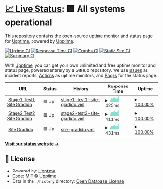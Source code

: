 # [📈 Live Status](https://https://gradido.github.io/GradidoUpptime/): <!--live status--> **🟩 All systems operational**

This repository contains the open-source uptime monitor and status page for [Upptime](https://upptime.js.org), powered by [Upptime](https://github.com/upptime/upptime).

[![Uptime CI](https://github.com/Gradido/GradidoUpptime/workflows/Uptime%20CI/badge.svg)](https://github.com/Gradido/GradidoUpptime/actions?query=workflow%3A%22Uptime+CI%22)
[![Response Time CI](https://github.com/Gradido/GradidoUpptime/workflows/Response%20Time%20CI/badge.svg)](https://github.com/Gradido/GradidoUpptime/actions?query=workflow%3A%22Response+Time+CI%22)
[![Graphs CI](https://github.com/Gradido/GradidoUpptime/workflows/Graphs%20CI/badge.svg)](https://github.com/Gradido/GradidoUpptime/actions?query=workflow%3A%22Graphs+CI%22)
[![Static Site CI](https://github.com/Gradido/GradidoUpptime/workflows/Static%20Site%20CI/badge.svg)](https://github.com/Gradido/GradidoUpptime/actions?query=workflow%3A%22Static+Site+CI%22)
[![Summary CI](https://github.com/Gradido/GradidoUpptime/workflows/Summary%20CI/badge.svg)](https://github.com/Gradido/GradidoUpptime/actions?query=workflow%3A%22Summary+CI%22)

With [Upptime](https://upptime.js.org), you can get your own unlimited and free uptime monitor and status page, powered entirely by a GitHub repository. We use [Issues](https://github.com/upptime/upptime/issues) as incident reports, [Actions](https://github.com/Gradido/GradidoUpptime/actions) as uptime monitors, and [Pages](https://https://gradido.github.io/GradidoUpptime/) for the status page.

<!--start: status pages-->
<!-- This summary is generated by Upptime (https://github.com/upptime/upptime) -->
<!-- Do not edit this manually, your changes will be overwritten -->
<!-- prettier-ignore -->
| URL | Status | History | Response Time | Uptime |
| --- | ------ | ------- | ------------- | ------ |
| <img alt="" src="https://icons.duckduckgo.com/ip3/stage1.gradido.net.ico" height="13"> [Stage1 Test1 Site Gradido](https://stage1.gradido.net) | 🟩 Up | [stage1-test1-site-gradido.yml](https://github.com/gradido/GradidoUpptime/commits/HEAD/history/stage1-test1-site-gradido.yml) | <details><summary><img alt="Response time graph" src="./graphs/stage1-test1-site-gradido/response-time-week.png" height="20"> 425ms</summary><br><a href="https://https://gradido.github.io/GradidoUpptime//history/stage1-test1-site-gradido"><img alt="Response time 455" src="https://img.shields.io/endpoint?url=https%3A%2F%2Fraw.githubusercontent.com%2Fgradido%2FGradidoUpptime%2FHEAD%2Fapi%2Fstage1-test1-site-gradido%2Fresponse-time.json"></a><br><a href="https://https://gradido.github.io/GradidoUpptime//history/stage1-test1-site-gradido"><img alt="24-hour response time 403" src="https://img.shields.io/endpoint?url=https%3A%2F%2Fraw.githubusercontent.com%2Fgradido%2FGradidoUpptime%2FHEAD%2Fapi%2Fstage1-test1-site-gradido%2Fresponse-time-day.json"></a><br><a href="https://https://gradido.github.io/GradidoUpptime//history/stage1-test1-site-gradido"><img alt="7-day response time 425" src="https://img.shields.io/endpoint?url=https%3A%2F%2Fraw.githubusercontent.com%2Fgradido%2FGradidoUpptime%2FHEAD%2Fapi%2Fstage1-test1-site-gradido%2Fresponse-time-week.json"></a><br><a href="https://https://gradido.github.io/GradidoUpptime//history/stage1-test1-site-gradido"><img alt="30-day response time 499" src="https://img.shields.io/endpoint?url=https%3A%2F%2Fraw.githubusercontent.com%2Fgradido%2FGradidoUpptime%2FHEAD%2Fapi%2Fstage1-test1-site-gradido%2Fresponse-time-month.json"></a><br><a href="https://https://gradido.github.io/GradidoUpptime//history/stage1-test1-site-gradido"><img alt="1-year response time 457" src="https://img.shields.io/endpoint?url=https%3A%2F%2Fraw.githubusercontent.com%2Fgradido%2FGradidoUpptime%2FHEAD%2Fapi%2Fstage1-test1-site-gradido%2Fresponse-time-year.json"></a></details> | <details><summary><a href="https://https://gradido.github.io/GradidoUpptime//history/stage1-test1-site-gradido">100.00%</a></summary><a href="https://https://gradido.github.io/GradidoUpptime//history/stage1-test1-site-gradido"><img alt="All-time uptime 96.22%" src="https://img.shields.io/endpoint?url=https%3A%2F%2Fraw.githubusercontent.com%2Fgradido%2FGradidoUpptime%2FHEAD%2Fapi%2Fstage1-test1-site-gradido%2Fuptime.json"></a><br><a href="https://https://gradido.github.io/GradidoUpptime//history/stage1-test1-site-gradido"><img alt="24-hour uptime 100.00%" src="https://img.shields.io/endpoint?url=https%3A%2F%2Fraw.githubusercontent.com%2Fgradido%2FGradidoUpptime%2FHEAD%2Fapi%2Fstage1-test1-site-gradido%2Fuptime-day.json"></a><br><a href="https://https://gradido.github.io/GradidoUpptime//history/stage1-test1-site-gradido"><img alt="7-day uptime 100.00%" src="https://img.shields.io/endpoint?url=https%3A%2F%2Fraw.githubusercontent.com%2Fgradido%2FGradidoUpptime%2FHEAD%2Fapi%2Fstage1-test1-site-gradido%2Fuptime-week.json"></a><br><a href="https://https://gradido.github.io/GradidoUpptime//history/stage1-test1-site-gradido"><img alt="30-day uptime 100.00%" src="https://img.shields.io/endpoint?url=https%3A%2F%2Fraw.githubusercontent.com%2Fgradido%2FGradidoUpptime%2FHEAD%2Fapi%2Fstage1-test1-site-gradido%2Fuptime-month.json"></a><br><a href="https://https://gradido.github.io/GradidoUpptime//history/stage1-test1-site-gradido"><img alt="1-year uptime 99.69%" src="https://img.shields.io/endpoint?url=https%3A%2F%2Fraw.githubusercontent.com%2Fgradido%2FGradidoUpptime%2FHEAD%2Fapi%2Fstage1-test1-site-gradido%2Fuptime-year.json"></a></details>
| <img alt="" src="https://icons.duckduckgo.com/ip3/stage2.gradido.net.ico" height="13"> [Stage2 Test2 Site Gradido](https://stage2.gradido.net) | 🟩 Up | [stage2-test2-site-gradido.yml](https://github.com/gradido/GradidoUpptime/commits/HEAD/history/stage2-test2-site-gradido.yml) | <details><summary><img alt="Response time graph" src="./graphs/stage2-test2-site-gradido/response-time-week.png" height="20"> 411ms</summary><br><a href="https://https://gradido.github.io/GradidoUpptime//history/stage2-test2-site-gradido"><img alt="Response time 452" src="https://img.shields.io/endpoint?url=https%3A%2F%2Fraw.githubusercontent.com%2Fgradido%2FGradidoUpptime%2FHEAD%2Fapi%2Fstage2-test2-site-gradido%2Fresponse-time.json"></a><br><a href="https://https://gradido.github.io/GradidoUpptime//history/stage2-test2-site-gradido"><img alt="24-hour response time 351" src="https://img.shields.io/endpoint?url=https%3A%2F%2Fraw.githubusercontent.com%2Fgradido%2FGradidoUpptime%2FHEAD%2Fapi%2Fstage2-test2-site-gradido%2Fresponse-time-day.json"></a><br><a href="https://https://gradido.github.io/GradidoUpptime//history/stage2-test2-site-gradido"><img alt="7-day response time 411" src="https://img.shields.io/endpoint?url=https%3A%2F%2Fraw.githubusercontent.com%2Fgradido%2FGradidoUpptime%2FHEAD%2Fapi%2Fstage2-test2-site-gradido%2Fresponse-time-week.json"></a><br><a href="https://https://gradido.github.io/GradidoUpptime//history/stage2-test2-site-gradido"><img alt="30-day response time 490" src="https://img.shields.io/endpoint?url=https%3A%2F%2Fraw.githubusercontent.com%2Fgradido%2FGradidoUpptime%2FHEAD%2Fapi%2Fstage2-test2-site-gradido%2Fresponse-time-month.json"></a><br><a href="https://https://gradido.github.io/GradidoUpptime//history/stage2-test2-site-gradido"><img alt="1-year response time 457" src="https://img.shields.io/endpoint?url=https%3A%2F%2Fraw.githubusercontent.com%2Fgradido%2FGradidoUpptime%2FHEAD%2Fapi%2Fstage2-test2-site-gradido%2Fresponse-time-year.json"></a></details> | <details><summary><a href="https://https://gradido.github.io/GradidoUpptime//history/stage2-test2-site-gradido">100.00%</a></summary><a href="https://https://gradido.github.io/GradidoUpptime//history/stage2-test2-site-gradido"><img alt="All-time uptime 99.73%" src="https://img.shields.io/endpoint?url=https%3A%2F%2Fraw.githubusercontent.com%2Fgradido%2FGradidoUpptime%2FHEAD%2Fapi%2Fstage2-test2-site-gradido%2Fuptime.json"></a><br><a href="https://https://gradido.github.io/GradidoUpptime//history/stage2-test2-site-gradido"><img alt="24-hour uptime 100.00%" src="https://img.shields.io/endpoint?url=https%3A%2F%2Fraw.githubusercontent.com%2Fgradido%2FGradidoUpptime%2FHEAD%2Fapi%2Fstage2-test2-site-gradido%2Fuptime-day.json"></a><br><a href="https://https://gradido.github.io/GradidoUpptime//history/stage2-test2-site-gradido"><img alt="7-day uptime 100.00%" src="https://img.shields.io/endpoint?url=https%3A%2F%2Fraw.githubusercontent.com%2Fgradido%2FGradidoUpptime%2FHEAD%2Fapi%2Fstage2-test2-site-gradido%2Fuptime-week.json"></a><br><a href="https://https://gradido.github.io/GradidoUpptime//history/stage2-test2-site-gradido"><img alt="30-day uptime 100.00%" src="https://img.shields.io/endpoint?url=https%3A%2F%2Fraw.githubusercontent.com%2Fgradido%2FGradidoUpptime%2FHEAD%2Fapi%2Fstage2-test2-site-gradido%2Fuptime-month.json"></a><br><a href="https://https://gradido.github.io/GradidoUpptime//history/stage2-test2-site-gradido"><img alt="1-year uptime 99.66%" src="https://img.shields.io/endpoint?url=https%3A%2F%2Fraw.githubusercontent.com%2Fgradido%2FGradidoUpptime%2FHEAD%2Fapi%2Fstage2-test2-site-gradido%2Fuptime-year.json"></a></details>
| <img alt="" src="https://icons.duckduckgo.com/ip3/gdd.gradido.net.ico" height="13"> [Site Gradido](https://gdd.gradido.net) | 🟩 Up | [site-gradido.yml](https://github.com/gradido/GradidoUpptime/commits/HEAD/history/site-gradido.yml) | <details><summary><img alt="Response time graph" src="./graphs/site-gradido/response-time-week.png" height="20"> 431ms</summary><br><a href="https://https://gradido.github.io/GradidoUpptime//history/site-gradido"><img alt="Response time 450" src="https://img.shields.io/endpoint?url=https%3A%2F%2Fraw.githubusercontent.com%2Fgradido%2FGradidoUpptime%2FHEAD%2Fapi%2Fsite-gradido%2Fresponse-time.json"></a><br><a href="https://https://gradido.github.io/GradidoUpptime//history/site-gradido"><img alt="24-hour response time 370" src="https://img.shields.io/endpoint?url=https%3A%2F%2Fraw.githubusercontent.com%2Fgradido%2FGradidoUpptime%2FHEAD%2Fapi%2Fsite-gradido%2Fresponse-time-day.json"></a><br><a href="https://https://gradido.github.io/GradidoUpptime//history/site-gradido"><img alt="7-day response time 431" src="https://img.shields.io/endpoint?url=https%3A%2F%2Fraw.githubusercontent.com%2Fgradido%2FGradidoUpptime%2FHEAD%2Fapi%2Fsite-gradido%2Fresponse-time-week.json"></a><br><a href="https://https://gradido.github.io/GradidoUpptime//history/site-gradido"><img alt="30-day response time 487" src="https://img.shields.io/endpoint?url=https%3A%2F%2Fraw.githubusercontent.com%2Fgradido%2FGradidoUpptime%2FHEAD%2Fapi%2Fsite-gradido%2Fresponse-time-month.json"></a><br><a href="https://https://gradido.github.io/GradidoUpptime//history/site-gradido"><img alt="1-year response time 453" src="https://img.shields.io/endpoint?url=https%3A%2F%2Fraw.githubusercontent.com%2Fgradido%2FGradidoUpptime%2FHEAD%2Fapi%2Fsite-gradido%2Fresponse-time-year.json"></a></details> | <details><summary><a href="https://https://gradido.github.io/GradidoUpptime//history/site-gradido">100.00%</a></summary><a href="https://https://gradido.github.io/GradidoUpptime//history/site-gradido"><img alt="All-time uptime 99.97%" src="https://img.shields.io/endpoint?url=https%3A%2F%2Fraw.githubusercontent.com%2Fgradido%2FGradidoUpptime%2FHEAD%2Fapi%2Fsite-gradido%2Fuptime.json"></a><br><a href="https://https://gradido.github.io/GradidoUpptime//history/site-gradido"><img alt="24-hour uptime 100.00%" src="https://img.shields.io/endpoint?url=https%3A%2F%2Fraw.githubusercontent.com%2Fgradido%2FGradidoUpptime%2FHEAD%2Fapi%2Fsite-gradido%2Fuptime-day.json"></a><br><a href="https://https://gradido.github.io/GradidoUpptime//history/site-gradido"><img alt="7-day uptime 100.00%" src="https://img.shields.io/endpoint?url=https%3A%2F%2Fraw.githubusercontent.com%2Fgradido%2FGradidoUpptime%2FHEAD%2Fapi%2Fsite-gradido%2Fuptime-week.json"></a><br><a href="https://https://gradido.github.io/GradidoUpptime//history/site-gradido"><img alt="30-day uptime 99.80%" src="https://img.shields.io/endpoint?url=https%3A%2F%2Fraw.githubusercontent.com%2Fgradido%2FGradidoUpptime%2FHEAD%2Fapi%2Fsite-gradido%2Fuptime-month.json"></a><br><a href="https://https://gradido.github.io/GradidoUpptime//history/site-gradido"><img alt="1-year uptime 99.98%" src="https://img.shields.io/endpoint?url=https%3A%2F%2Fraw.githubusercontent.com%2Fgradido%2FGradidoUpptime%2FHEAD%2Fapi%2Fsite-gradido%2Fuptime-year.json"></a></details>

<!--end: status pages-->

[**Visit our status website →**](https://https://gradido.github.io/GradidoUpptime/)

## 📄 License

- Powered by: [Upptime](https://github.com/upptime/upptime)
- Code: [MIT](./LICENSE) © [Upptime](https://upptime.js.org)
- Data in the `./history` directory: [Open Database License](https://opendatacommons.org/licenses/odbl/1-0/)
